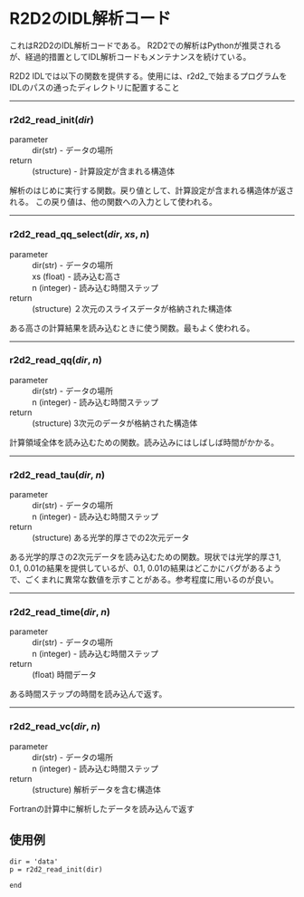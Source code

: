 # R2D2のIDL解析コード

これはR2D2のIDL解析コードである。
R2D2での解析はPythonが推奨されるが、経過的措置としてIDL解析コードもメンテナンスを続けている。

R2D2 IDLでは以下の関数を提供する。使用には、r2d2_で始まるプログラムをIDLのパスの通ったディレクトリに配置すること

***
### r2d2_read_init(*dir*)

<dl>
<dt>parameter</dt>
 <dd>dir(str) - データの場所</dd>
<dt>return</dt>
<dd>(structure) - 計算設定が含まれる構造体</dd>
</dl>

解析のはじめに実行する関数。戻り値として、計算設定が含まれる構造体が返される。
この戻り値は、他の関数への入力として使われる。

***
### r2d2_read_qq_select(*dir*, *xs*, *n*)

<dl>
<dt>parameter</dt> 
<dd>dir(str) - データの場所</dd>
<dd>xs (float) - 読み込む高さ</dd>
<dd>n (integer) - 読み込む時間ステップ</dd>
<dt>return</dt>
<dd>(structure) ２次元のスライスデータが格納された構造体</dd>
</dl>

ある高さの計算結果を読み込むときに使う関数。最もよく使われる。

***
### r2d2_read_qq(*dir*, *n*)

<dl>
<dt>parameter</dt> 
<dd>dir(str) - データの場所</dd>
<dd>n (integer) - 読み込む時間ステップ</dd>
<dt>return</dt>
<dd>(structure) 3次元のデータが格納された構造体</dd>
</dl>

計算領域全体を読み込むための関数。読み込みにはしばしば時間がかかる。

***
### r2d2_read_tau(*dir*, *n*)

<dl>
<dt>parameter</dt> 
<dd>dir(str) - データの場所</dd>
<dd>n (integer) - 読み込む時間ステップ</dd>
<dt>return</dt>
<dd>(structure) ある光学的厚さでの2次元データ</dd>
</dl>

ある光学的厚さの2次元データを読み込むための関数。現状では光学的厚さ1, 0.1, 0.01の結果を提供しているが、0.1, 0.01の結果はどこかにバグがあるようで、ごくまれに異常な数値を示すことがある。参考程度に用いるのが良い。

***
### r2d2_read_time(*dir*, *n*)

<dl>
<dt>parameter</dt> 
<dd>dir(str) - データの場所</dd>
<dd>n (integer) - 読み込む時間ステップ</dd>
<dt>return</dt>
<dd>(float) 時間データ</dd>
</dl>

ある時間ステップの時間を読み込んで返す。

***
### r2d2_read_vc(*dir*, *n*)

<dl>
<dt>parameter</dt> 
<dd>dir(str) - データの場所</dd>
<dd>n (integer) - 読み込む時間ステップ</dd>
<dt>return</dt>
<dd>(structure) 解析データを含む構造体</dd>
</dl>

Fortranの計算中に解析したデータを読み込んで返す

## 使用例

```IDL
dir = 'data'
p = r2d2_read_init(dir)

end
```
